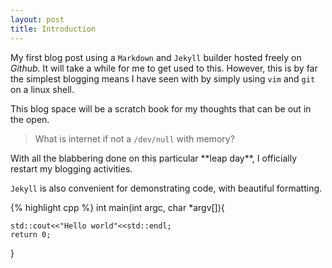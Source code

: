```yaml
---
layout: post
title: Introduction
---
```

My first blog post using a `Markdown` and `Jekyll` builder hosted freely on *Github*. It will take a while for me to get used to this. However, this is by far the simplest blogging means I have seen with by simply using `vim` and `git` on a linux shell.

This blog space will be a scratch book for my thoughts that can be out in the open.

> What is internet if not a `/dev/null` with memory? 

<div class="message"> 
  With all the blabbering done on this particular **leap day**, I officially restart my blogging activities.
</div>

`Jekyll` is also convenient for demonstrating code, with beautiful formatting.

{% highlight cpp %}
int main(int argc, char *argv[]){
	
	std::cout<<"Hello world"<<std::endl;
	return 0;
}
